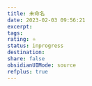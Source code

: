 ```yaml
---
title: 未命名
date: 2023-02-03 09:56:21
excerpt: 
tags: 
rating: ⭐
status: inprogress
destination: 
share: false
obsidianUIMode: source
refplus: true
---
```



